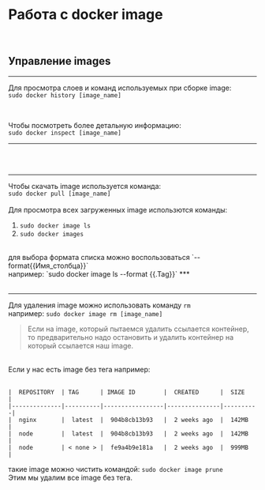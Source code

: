 
# Работа с docker image

<br>

## Управление images
***
Для просмотра слоев и команд используемых при сборке image:<br>`sudo docker history [image_name]`

 <br>

Чтобы посмотреть более детальную информацию:<br>`sudo docker inspect [image_name]`

***
<br>
<br>

*** 
Чтобы скачать image используется команда:<br>`sudo docker pull [image_name]`
<br>
<br>
Для просмотра всех загруженных image использются команды:<br>
1. `sudo docker image ls`
1. `sudo docker images`
<br>
для выбора формата списка можно воспользоваться `--format{{Имя_столбца}}`<br>
например: `sudo docker image ls --format {{.Tag}}`  
***
<br>
<br>

*** 
Для удаления image можно использовать команду `rm`<br>
например: `sudo docker image rm [image_name]`

> Если на image, который пытаемся удалить ссылается контейнер, то предварительно надо остановить и удалить контейнер на который ссылается наш image.

<br>
Если у нас есть image без тега например:<br><br>

```
|  REPOSITORY  | TAG      | IMAGE ID        |  CREATED      |  SIZE    |
|--------------|----------|-----------------|---------------|----------|
|  nginx       |  latest  |  904b8cb13b93   |  2 weeks ago  |  142MB   |
|  node        |  latest  |  904b8cb13b93   |  2 weeks ago  |  142MB   |
|  node        | < none > |  fe9a4b9e181a   |  2 weeks ago  |  999MB   |
```
такие image можно чистить командой: `sudo docker image prune`<br> Этим мы удалим все image без тега.